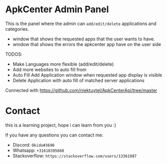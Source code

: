 # ApkCenter Admin Panel

This is the panel where the admin can `add/edit/delete` applications and categories.
- window that shows the requested apps that the user wants to have.
- window that shows the errors the apkcenter app have on the user side

TODOS:
- Make Languages more flexible (add/edit/delete)
- Add more websites to auto fill from
- Auto Fill Add Application window when requested app display is visible 
- Delete Application with auto fill of matched server applications

Connected with https://github.com/niektuytel/ApkCenterApi/tree/master

# Contact
this is a learning project, hope i can learn from you :)

If you have any questions you can contact me:
- Discord: `Okido#3690`
- Whatsapp: `+31618395668`
- Stackoverflow: `https://stackoverflow.com/users/13361987`
